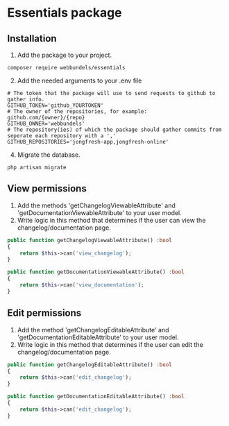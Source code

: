 # Essentials package

## Installation

1) Add the package to your project. 
```console
composer require webbundels/essentials
```

2) Add the needed arguments to your .env file
```console
# The token that the package will use to send requests to github to gather info.
GITHUB_TOKEN='github_YOURTOKEN'
# The owner of the repositories, for example: github.com/{owner}/{repo}
GITHUB_OWNER='webbundels'
# The repository(ies) of which the package should gather commits from seperate each repository with a ','
GITHUB_REPOSITORIES='jongfresh-app,jongfresh-online'
```

4) Migrate the database.
```console
php artisan migrate
```

## View permissions
1) Add the methods 'getChangelogViewableAttribute' and 'getDocumentationViewableAttribute' to your user model.
2) Write logic in this method that determines if the user can view the changelog/documentation page.

```php
public function getChangelogViewableAttribute() :bool
{
    return $this->can('view_changelog');
}

public function getDocumentationViewableAttribute() :bool
{
    return $this->can('view_documentation');
}


```

## Edit permissions
1) Add the method 'getChangelogEditableAttribute' and 'getDocumentationEditableAttribute' to your user model.
2) Write logic in this method that determines if the user can edit the changelog/documentation page.

```php
public function getChangelogEditableAttribute() :bool
{
    return $this->can('edit_changelog');
}

public function getDocumentationEditableAttribute() :bool
{
    return $this->can('edit_changelog');
}
```
